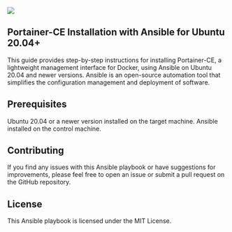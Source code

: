 ![](https://i.imgur.com/GW7k89a.png)
## Portainer-CE Installation with Ansible for Ubuntu 20.04+
This guide provides step-by-step instructions for installing Portainer-CE, a lightweight management interface for Docker, using Ansible on Ubuntu 20.04 and newer versions. Ansible is an open-source automation tool that simplifies the configuration management and deployment of software.

## Prerequisites
Ubuntu 20.04 or a newer version installed on the target machine.
Ansible installed on the control machine.

## Contributing
If you find any issues with this Ansible playbook or have suggestions for improvements, please feel free to open an issue or submit a pull request on the GitHub repository.

## License
This Ansible playbook is licensed under the MIT License.
